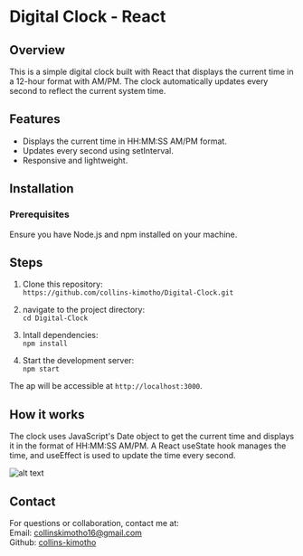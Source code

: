 # Digital Clock - React

## Overview
This is a simple digital clock built with React that displays the current time in a 12-hour format with AM/PM. The clock automatically updates every second to reflect the current system time.

## Features
* Displays the current time in HH:MM:SS AM/PM format.
* Updates every second using setInterval.
* Responsive and lightweight.

## Installation
### Prerequisites
Ensure you have Node.js and npm installed on your machine.

## Steps
1. Clone this repository: <br>
```https://github.com/collins-kimotho/Digital-Clock.git```

2. navigate to the project directory: <br>
```cd Digital-Clock```

3. Intall dependencies: <br>
```npm install```

4. Start the development server: <br>
```npm start```

The ap will be accessible at ```http://localhost:3000```.

## How it works
The clock uses JavaScript's Date object to get the current time and displays it in the format of HH:MM:SS AM/PM. A React useState hook manages the time, and useEffect is used to update the time every second.

![alt text](image.png)

## Contact
For questions or collaboration, contact me at: <br>
Email: [collinskimotho16@gmail.com](collinskimotho16@gmail.com) <br>
Github: [collins-kimotho](https://github.com/collins-kimotho)


